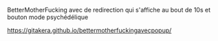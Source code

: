 BetterMotherFucking avec  de redirection qui s'affiche au bout de 10s et bouton mode psychédélique


https://gitakera.github.io/bettermotherfuckingavecpopup/

